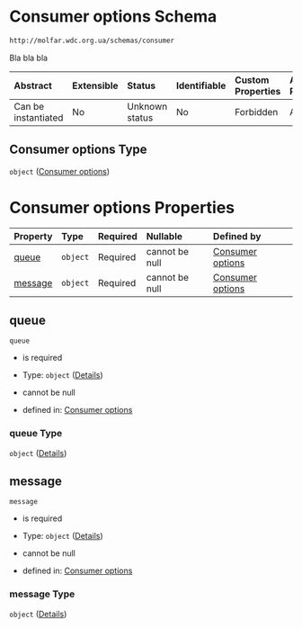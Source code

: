 # Consumer options Schema

```txt
http://molfar.wdc.org.ua/schemas/consumer
```

Bla bla bla

| Abstract            | Extensible | Status         | Identifiable | Custom Properties | Additional Properties | Access Restrictions | Defined In                                                                  |
| :------------------ | :--------- | :------------- | :----------- | :---------------- | :-------------------- | :------------------ | :-------------------------------------------------------------------------- |
| Can be instantiated | No         | Unknown status | No           | Forbidden         | Allowed               | none                | [consumer.schema.json](../json/consumer.schema.json "open original schema") |

## Consumer options Type

`object` ([Consumer options](consumer.md))

# Consumer options Properties

| Property            | Type     | Required | Nullable       | Defined by                                                                                                         |
| :------------------ | :------- | :------- | :------------- | :----------------------------------------------------------------------------------------------------------------- |
| [queue](#queue)     | `object` | Required | cannot be null | [Consumer options](consumer-properties-queue.md "http://molfar.wdc.org.ua/schemas/consumer#/properties/queue")     |
| [message](#message) | `object` | Required | cannot be null | [Consumer options](consumer-properties-message.md "http://molfar.wdc.org.ua/schemas/consumer#/properties/message") |

## queue



`queue`

*   is required

*   Type: `object` ([Details](consumer-properties-queue.md))

*   cannot be null

*   defined in: [Consumer options](consumer-properties-queue.md "http://molfar.wdc.org.ua/schemas/consumer#/properties/queue")

### queue Type

`object` ([Details](consumer-properties-queue.md))

## message



`message`

*   is required

*   Type: `object` ([Details](consumer-properties-message.md))

*   cannot be null

*   defined in: [Consumer options](consumer-properties-message.md "http://molfar.wdc.org.ua/schemas/consumer#/properties/message")

### message Type

`object` ([Details](consumer-properties-message.md))
